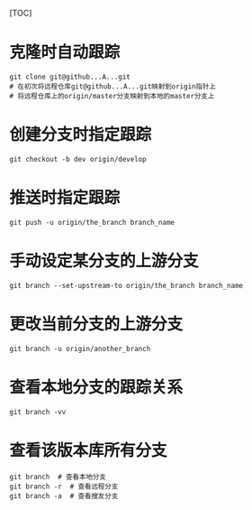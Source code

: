 [TOC]



# 克隆时自动跟踪

```git
git clone git@github...A...git
# 在初次将远程仓库git@github...A...git映射到origin指针上
# 将远程仓库上的origin/master分支映射到本地的master分支上
```

# 创建分支时指定跟踪

```git
git checkout -b dev origin/develop
```

# 推送时指定跟踪

```git
git push -u origin/the_branch branch_name
```

# 手动设定某分支的上游分支

```git
git branch --set-upstream-to origin/the_branch branch_name
```

# 更改当前分支的上游分支

```git
git branch -u origin/another_branch
```

# 查看本地分支的跟踪关系

```git
git branch -vv
```

# 查看该版本库所有分支

```git
git branch  # 查看本地分支
git branch -r  # 查看远程分支
git branch -a  # 查看搜友分支
```



